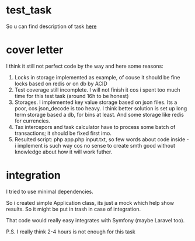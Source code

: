 # test_task

So u can find description of task [here](TestTask.md)

# cover letter
I think it still not perfect code by the way and here some reasons:

1. Locks in storage implemented as example, of couse it should be fine locks based on redis or on db by ACID
1. Test coverage still incomplete. I will not finish it cos i spent too much time for this test task (around 16h to be honest)
1. Storages. I implemented key value storage based on json files. Its a  poor, cos json_decode is too heavy.
I think better solution is set up long term storage based a db, for bins  at least. And some storage like redis for currencies.
1. Tax intercepors and task calculator have to process some batch of transactions; it should be fixed first imo.
1. Resulted script: php app.php input.txt, so few words about code inside - i implement is such way cos no sense to create smth good without knowledge about how it will work futher.

# integration
I tried to use minimal dependencies. 

So i created simple Application class, its just a mock which help show results.
So it might be put in trash in case of integration.


That code would really easy integrates with Symfony (maybe Laravel too). 


P.S. I really think 2-4 hours is not enough for this task
